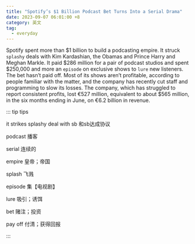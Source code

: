 ```yaml
---
title: "Spotify’s $1 Billion Podcast Bet Turns Into a Serial Drama"
date: 2023-09-07 06:01:00 +8
category: 英文
tag:
  - everyday
---
```


Spotify spent more than \$1 billion to build a podcasting empire. It struck `splashy` deals with Kim Kardashian, the Obamas and Prince Harry and Meghan Markle. It paid \$286 million for a pair of podcast studios and spent \$250,000 and more an `episode` on exclusive shows to `lure` new listeners. The bet hasn’t paid off. Most of its shows aren’t profitable, according to people familiar with the matter, and the company has recently cut staff and programming to slow its losses. The company, which has struggled to report consistent profits, lost €527 million, equivalent to about \$565 million, in the six months ending in June, on €6.2 billion in revenue.

::: tip tips

it strikes splashy deal with sb 和sb达成协议

podcast 播客

serial 连续的

empire 皇帝；帝国

splash 飞溅

episode 集【电视剧】

lure 吸引；诱饵

bet 赌注；投资

pay off 付清；获得回报

:::
